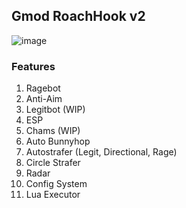 ## Gmod RoachHook v2
![image](https://user-images.githubusercontent.com/57067715/129398869-44bfd6cf-f267-45af-8f98-4fd1f61e2142.png)

### Features
1. Ragebot
2. Anti-Aim
3. Legitbot (WIP)
4. ESP
5. Chams (WIP)
6. Auto Bunnyhop
7. Autostrafer (Legit, Directional, Rage)
8. Circle Strafer
9. Radar
10. Config System
11. Lua Executor
